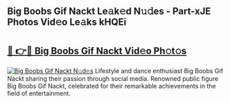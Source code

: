 ## Big Boobs Gif Nackt Le𝚊k𝚎d N𝚞𝚍es - Part-xJE Photos Vid𝚎o Le𝚊ks kHQEi

# <h2><a href="http://fb0ald.evod.top/?m=Big+Boobs+Gif+Nackt">🔗 👉🔴 Big Boobs Gif Nackt Vid𝚎o Ph𝚘t𝚘s</a></h2>

[![Big Boobs Gif Nackt N𝚞d𝚎s](https://i.imgur.com/8V9OHl7.gif)](http://fb0ald.evod.top/?m=Big+Boobs+Gif+Nackt)
Lifestyle and dance enthusiast Big Boobs Gif Nackt sharing their passion through social media. Renowned public figure Big Boobs Gif Nackt, celebrated for their remarkable achievements in the field of entertainment. 
